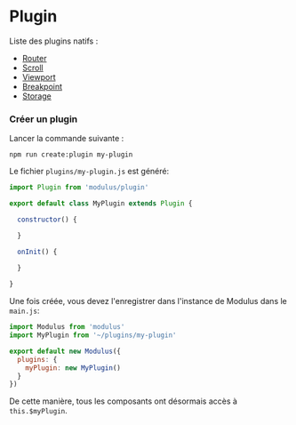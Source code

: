 # Plugin

Liste des plugins natifs :
- [Router](modulus/plugins/router.md)
- [Scroll](modulus/plugins/scroll.md)
- [Viewport](modulus/plugins/viewport.md)
- [Breakpoint](modulus/plugins/breakpoint.md)
- [Storage](modulus/plugins/storage.md)

### Créer un plugin

Lancer la commande suivante :
```
npm run create:plugin my-plugin
```

Le fichier `plugins/my-plugin.js` est généré:
```js
import Plugin from 'modulus/plugin'

export default class MyPlugin extends Plugin {

  constructor() {

  }

  onInit() {
    
  }

}
```

Une fois créée, vous devez l'enregistrer dans l'instance de Modulus dans le `main.js`:
```js
import Modulus from 'modulus'
import MyPlugin from '~/plugins/my-plugin'

export default new Modulus({
  plugins: {
    myPlugin: new MyPlugin()
  }
})
```

De cette manière, tous les composants ont désormais accès à `this.$myPlugin`.